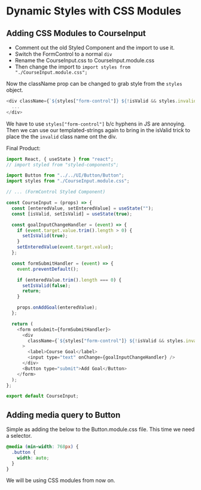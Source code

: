 # Dynamic Styles with CSS Modules

## Adding CSS Modules to CourseInput

- Comment out the old Styled Component and the import to use it.
- Switch the FormControl to a normal `div`
- Rename the CourseInput.css to CourseInput.module.css
- Then change the import to `import styles from "./CourseInput.module.css";`

Now the className prop can be changed to grab style from the `styles` object.

```js
<div className={`${styles["form-control"]} ${!isValid && styles.invalid}`}>
  ...
</div>
```

We have to use `styles["form-control"]` b/c hyphens in JS are annoying. Then we can use our templated-strings again to bring in the isValid trick to place the the `invalid` class name ont the div.

Final Product:

```js
import React, { useState } from "react";
// import styled from "styled-components";

import Button from "../../UI/Button/Button";
import styles from "./CourseInput.module.css";

// ... (FormControl Styled Component)

const CourseInput = (props) => {
  const [enteredValue, setEnteredValue] = useState("");
  const [isValid, setIsValid] = useState(true);

  const goalInputChangeHandler = (event) => {
    if (event.target.value.trim().length > 0) {
      setIsValid(true);
    }
    setEnteredValue(event.target.value);
  };

  const formSubmitHandler = (event) => {
    event.preventDefault();

    if (enteredValue.trim().length === 0) {
      setIsValid(false);
      return;
    }

    props.onAddGoal(enteredValue);
  };

  return (
    <form onSubmit={formSubmitHandler}>
      <div
        className={`${styles["form-control"]} ${!isValid && styles.invalid}`}
      >
        <label>Course Goal</label>
        <input type="text" onChange={goalInputChangeHandler} />
      </div>
      <Button type="submit">Add Goal</Button>
    </form>
  );
};

export default CourseInput;
```

## Adding media query to Button

Simple as adding the below to the Button.module.css file. This time we need a selector.

```css
@media (min-width: 768px) {
  .button {
    width: auto;
  }
}
```

We will be using CSS modules from now on.
